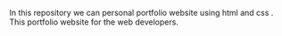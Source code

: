 In this repository we can personal portfolio website using html and css .
This portfolio website for the web developers.
